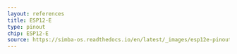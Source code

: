 ```yaml
---
layout: references
title: ESP12-E
type: pinout
chip: ESP12-E
source: https://simba-os.readthedocs.io/en/latest/_images/esp12e-pinout.png
---
```

